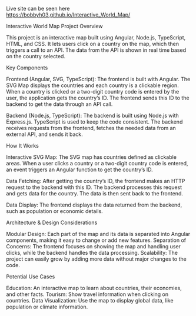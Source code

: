 Live site can be seen here https://bobbyh03.github.io/Interactive_World_Map/

Interactive World Map Project Overview

This project is an interactive map built using Angular, Node.js, TypeScript, HTML, and CSS. It lets users click on a country on the map, which then triggers a call to an API. The data from the API is shown in real time based on the country selected.

Key Components

Frontend (Angular, SVG, TypeScript):
The frontend is built with Angular.
The SVG Map displays the countries and each country is a clickable region.
When a country is clicked or a two-digit country code is entered by the user, the application gets the country’s ID.
The frontend sends this ID to the backend to get the data through an API call.

Backend (Node.js, TypeScript):
The backend is built using Node.js with Express.js.
TypeScript is used to keep the code consistent.
The backend receives requests from the frontend, fetches the needed data from an external API, and sends it back.

How It Works

Interactive SVG Map:
The SVG map has countries defined as clickable areas.
When a user clicks a country or a two-digit country code is entered, an event triggers an Angular function to get the country’s ID.

Data Fetching:
After getting the country’s ID, the frontend makes an HTTP request to the backend with this ID.
The backend processes this request and gets data for the country.
The data is then sent back to the frontend.

Data Display:
The frontend displays the data returned from the backend, such as population or economic details.

Architecture & Design Considerations

Modular Design: Each part of the map and its data is separated into Angular components, making it easy to change or add new features.
Separation of Concerns: The frontend focuses on showing the map and handling user clicks, while the backend handles the data processing.
Scalability: The project can easily grow by adding more data without major changes to the code.

Potential Use Cases

Education: An interactive map to learn about countries, their economies, and other facts.
Tourism: Show travel information when clicking on countries.
Data Visualization: Use the map to display global data, like population or climate information.
